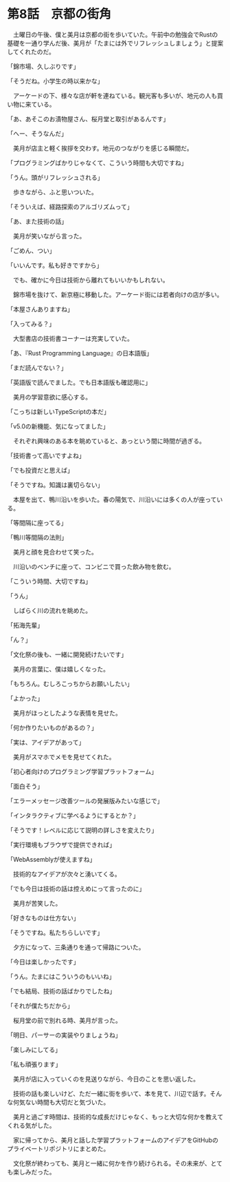 # 第8話　京都の街角

　土曜日の午後、僕と美月は京都の街を歩いていた。午前中の勉強会でRustの基礎を一通り学んだ後、美月が「たまには外でリフレッシュしましょう」と提案してくれたのだ。

「錦市場、久しぶりです」

「そうだね。小学生の時以来かな」

　アーケードの下、様々な店が軒を連ねている。観光客も多いが、地元の人も買い物に来ている。

「あ、あそこのお漬物屋さん、桜月堂と取引があるんです」

「へー、そうなんだ」

　美月が店主と軽く挨拶を交わす。地元のつながりを感じる瞬間だ。

「プログラミングばかりじゃなくて、こういう時間も大切ですね」

「うん。頭がリフレッシュされる」

　歩きながら、ふと思いついた。

「そういえば、経路探索のアルゴリズムって」

「あ、また技術の話」

　美月が笑いながら言った。

「ごめん、つい」

「いいんです。私も好きですから」

　でも、確かに今日は技術から離れてもいいかもしれない。

　錦市場を抜けて、新京極に移動した。アーケード街には若者向けの店が多い。

「本屋さんありますね」

「入ってみる？」

　大型書店の技術書コーナーは充実していた。

「あ、『Rust Programming Language』の日本語版」

「まだ読んでない？」

「英語版で読んでました。でも日本語版も確認用に」

　美月の学習意欲に感心する。

「こっちは新しいTypeScriptの本だ」

「v5.0の新機能、気になってました」

　それぞれ興味のある本を眺めていると、あっという間に時間が過ぎる。

「技術書って高いですよね」

「でも投資だと思えば」

「そうですね。知識は裏切らない」

　本屋を出て、鴨川沿いを歩いた。春の陽気で、川沿いには多くの人が座っている。

「等間隔に座ってる」

「鴨川等間隔の法則」

　美月と顔を見合わせて笑った。

　川沿いのベンチに座って、コンビニで買った飲み物を飲む。

「こういう時間、大切ですね」

「うん」

　しばらく川の流れを眺めた。

「拓海先輩」

「ん？」

「文化祭の後も、一緒に開発続けたいです」

　美月の言葉に、僕は嬉しくなった。

「もちろん。むしろこっちからお願いしたい」

「よかった」

　美月がほっとしたような表情を見せた。

「何か作りたいものがあるの？」

「実は、アイデアがあって」

　美月がスマホでメモを見せてくれた。

「初心者向けのプログラミング学習プラットフォーム」

「面白そう」

「エラーメッセージ改善ツールの発展版みたいな感じで」

「インタラクティブに学べるようにするとか？」

「そうです！レベルに応じて説明の詳しさを変えたり」

「実行環境もブラウザで提供できれば」

「WebAssemblyが使えますね」

　技術的なアイデアが次々と湧いてくる。

「でも今日は技術の話は控えめにって言ったのに」

　美月が苦笑した。

「好きなものは仕方ない」

「そうですね。私たちらしいです」

　夕方になって、三条通りを通って帰路についた。

「今日は楽しかったです」

「うん。たまにはこういうのもいいね」

「でも結局、技術の話ばかりでしたね」

「それが僕たちだから」

　桜月堂の前で別れる時、美月が言った。

「明日、パーサーの実装やりましょうね」

「楽しみにしてる」

「私も頑張ります」

　美月が店に入っていくのを見送りながら、今日のことを思い返した。

　技術の話も楽しいけど、ただ一緒に街を歩いて、本を見て、川辺で話す。そんな何気ない時間も大切だと気づいた。

　美月と過ごす時間は、技術的な成長だけじゃなく、もっと大切な何かを教えてくれる気がした。

　家に帰ってから、美月と話した学習プラットフォームのアイデアをGitHubのプライベートリポジトリにまとめた。

　文化祭が終わっても、美月と一緒に何かを作り続けられる。その未来が、とても楽しみだった。